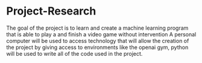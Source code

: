 # Project-Research
The goal of the project is to learn and create a machine learning program that is able to play a and finish a video game without intervention
A personal computer will be used to access technology that will allow the creation of the project by giving access to environments like the openai gym, python will be used to write all of the code used in the project.

